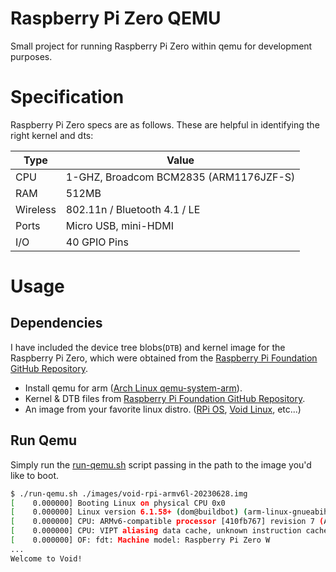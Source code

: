 # Raspberry Pi Zero QEMU
Small project for running Raspberry Pi Zero within qemu for development purposes.

# Specification
Raspberry Pi Zero specs are as follows. These are helpful in identifying the right kernel and
dts:

| Type      | Value                                   |
| --------- | --------------------------------------- |
| CPU       | 1-GHZ, Broadcom BCM2835 (ARM1176JZF-S)  |
| RAM       | 512MB                                   |
| Wireless  | 802.11n / Bluetooth 4.1 / LE            |
| Ports     | Micro USB, mini-HDMI                    |
| I/O       | 40 GPIO Pins | CSI Camera Connector     |


# Usage
## Dependencies
I have included the device tree blobs(`DTB`) and kernel image for the Raspberry Pi Zero, which
were obtained from the [Raspberry Pi Foundation GitHub Repository][2].

- Install qemu for arm ([Arch Linux qemu-system-arm][1]).
- Kernel & DTB files from [Raspberry Pi Foundation GitHub Repository][2].
- An image from your favorite linux distro. ([RPi OS][3], [Void Linux][4], etc...)

## Run Qemu
Simply run the [run-qemu.sh](./run-qemu.sh) script passing in the path to the image you'd like to boot.
```sh
$ ./run-qemu.sh ./images/void-rpi-armv6l-20230628.img
[    0.000000] Booting Linux on physical CPU 0x0
[    0.000000] Linux version 6.1.58+ (dom@buildbot) (arm-linux-gnueabihf-gcc-8 (Ubuntu/Linaro 8.4.0-3ubuntu1) 8.4.0, GNU ld (GNU Binutils for Ubuntu) 2.34) #1693 Tue Oct 24 12:12:18 BST 2023
[    0.000000] CPU: ARMv6-compatible processor [410fb767] revision 7 (ARMv7), cr=00c5387d
[    0.000000] CPU: VIPT aliasing data cache, unknown instruction cache
[    0.000000] OF: fdt: Machine model: Raspberry Pi Zero W
...
Welcome to Void!
```


[1]: https://archlinux.org/packages/extra/x86_64/qemu-system-arm/
[2]: https://github.com/raspberrypi/firmware/tree/master/boot
[3]: https://www.raspberrypi.com/software/operating-systems/
[4]: https://repo-default.voidlinux.org/live/current/